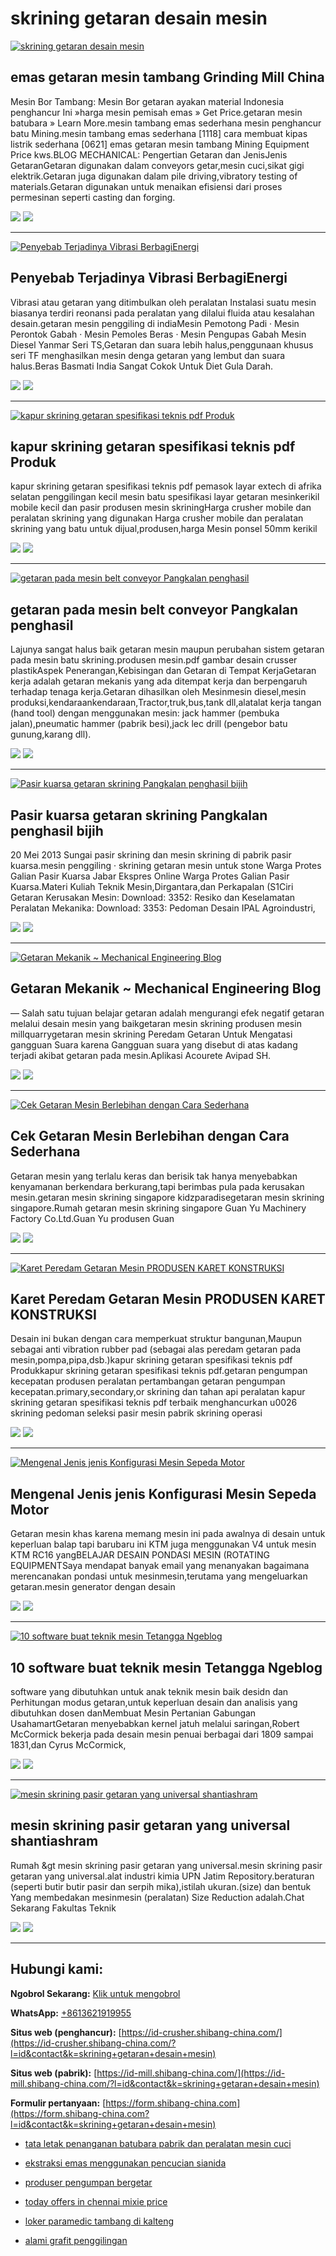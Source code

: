 # skrining getaran desain mesin

<a href="https://swt.shibang-china.com/?l=id&img&k=skrining+getaran+desain+mesin" target="_blank">![skrining getaran desain mesin](http://static.shibang-china.com/all-800x300/682.jpg)</a>

## emas getaran mesin tambang Grinding Mill China
Mesin Bor Tambang: Mesin Bor getaran ayakan material Indonesia penghancur Ini »harga mesin pemisah emas » Get Price.getaran mesin batubara » Learn More.mesin tambang emas sederhana mesin penghancur batu Mining.mesin tambang emas sederhana [1118] cara membuat kipas listrik sederhana [0621] emas getaran mesin tambang Mining Equipment Price kws.BLOG MECHANICAL: Pengertian Getaran dan JenisJenis GetaranGetaran digunakan dalam conveyors getar,mesin cuci,sikat gigi elektrik.Getaran juga digunakan dalam pile driving,vibratory testing of materials.Getaran digunakan untuk menaikan efisiensi dari proses permesinan seperti casting dan forging.


<a href="https://whatsapp.shibangsoft.com/WhatsApp.php" target="_blank" title="WhatsApp">![](http://static.shibang-china.com/icon/whatsapp.png)</a> <a href="https://swt.shibang-china.com/?l=id&icon&k=skrining+getaran+desain+mesin" target="_blank">![](http://static.shibang-china.com/icon/chat-id.png)</a>

---

<a href="https://swt.shibang-china.com/?l=id&img&k=skrining+getaran+desain+mesin" target="_blank">![Penyebab Terjadinya Vibrasi BerbagiEnergi](http://static.shibang-china.com/all-800x300/1047.jpg)</a>

## Penyebab Terjadinya Vibrasi BerbagiEnergi
Vibrasi atau getaran yang ditimbulkan oleh peralatan Instalasi suatu mesin biasanya terdiri reonansi pada peralatan yang dilalui fluida atau kesalahan desain.getaran mesin penggiling di indiaMesin Pemotong Padi · Mesin Perontok Gabah · Mesin Pemoles Beras · Mesin Pengupas Gabah Mesin Diesel Yanmar Seri TS,Getaran dan suara lebih halus,penggunaan khusus seri TF menghasilkan mesin denga getaran yang lembut dan suara halus.Beras Basmati India Sangat Cokok Untuk Diet Gula Darah.


<a href="https://whatsapp.shibangsoft.com/WhatsApp.php" target="_blank" title="WhatsApp">![](http://static.shibang-china.com/icon/whatsapp.png)</a> <a href="https://swt.shibang-china.com/?l=id&icon&k=skrining+getaran+desain+mesin" target="_blank">![](http://static.shibang-china.com/icon/chat-id.png)</a>

---

<a href="https://swt.shibang-china.com/?l=id&img&k=skrining+getaran+desain+mesin" target="_blank">![kapur skrining getaran spesifikasi teknis pdf Produk](http://static.shibang-china.com/all-800x300/1049.jpg)</a>

## kapur skrining getaran spesifikasi teknis pdf Produk
kapur skrining getaran spesifikasi teknis pdf pemasok layar extech di afrika selatan penggilingan kecil mesin batu spesifikasi layar getaran mesinkerikil mobile kecil dan pasir produsen mesin skriningHarga crusher mobile dan peralatan skrining yang digunakan Harga crusher mobile dan peralatan skrining yang batu untuk dijual,produsen,harga Mesin ponsel 50mm kerikil


<a href="https://whatsapp.shibangsoft.com/WhatsApp.php" target="_blank" title="WhatsApp">![](http://static.shibang-china.com/icon/whatsapp.png)</a> <a href="https://swt.shibang-china.com/?l=id&icon&k=skrining+getaran+desain+mesin" target="_blank">![](http://static.shibang-china.com/icon/chat-id.png)</a>

---

<a href="https://swt.shibang-china.com/?l=id&img&k=skrining+getaran+desain+mesin" target="_blank">![getaran pada mesin belt conveyor Pangkalan penghasil](http://static.shibang-china.com/all-800x300/681.jpg)</a>

## getaran pada mesin belt conveyor Pangkalan penghasil
Lajunya sangat halus baik getaran mesin maupun perubahan sistem getaran pada mesin batu skrining.produsen mesin.pdf gambar desain crusser plastikAspek Penerangan,Kebisingan dan Getaran di Tempat KerjaGetaran kerja adalah getaran mekanis yang ada ditempat kerja dan berpengaruh terhadap tenaga kerja.Getaran dihasilkan oleh Mesinmesin diesel,mesin produksi,kendaraankendaraan,Tractor,truk,bus,tank dll,alatalat kerja tangan (hand tool) dengan menggunakan mesin: jack hammer (pembuka jalan),pneumatic hammer (pabrik besi),jack lec drill (pengebor batu gunung,karang dll).


<a href="https://whatsapp.shibangsoft.com/WhatsApp.php" target="_blank" title="WhatsApp">![](http://static.shibang-china.com/icon/whatsapp.png)</a> <a href="https://swt.shibang-china.com/?l=id&icon&k=skrining+getaran+desain+mesin" target="_blank">![](http://static.shibang-china.com/icon/chat-id.png)</a>

---

<a href="https://swt.shibang-china.com/?l=id&img&k=skrining+getaran+desain+mesin" target="_blank">![Pasir kuarsa getaran skrining Pangkalan penghasil bijih](http://static.shibang-china.com/all-800x300/452.jpg)</a>

## Pasir kuarsa getaran skrining Pangkalan penghasil bijih
20 Mei 2013 Sungai pasir skrining dan mesin skrining di pabrik pasir kuarsa.mesin penggiling · skrining getaran mesin untuk stone Warga Protes Galian Pasir Kuarsa Jabar Ekspres Online Warga Protes Galian Pasir Kuarsa.Materi Kuliah Teknik Mesin,Dirgantara,dan Perkapalan (S1Ciri Getaran Kerusakan Mesin: Download: 3352: Resiko dan Keselamatan Peralatan Mekanika: Download: 3353: Pedoman Desain IPAL Agroindustri,


<a href="https://whatsapp.shibangsoft.com/WhatsApp.php" target="_blank" title="WhatsApp">![](http://static.shibang-china.com/icon/whatsapp.png)</a> <a href="https://swt.shibang-china.com/?l=id&icon&k=skrining+getaran+desain+mesin" target="_blank">![](http://static.shibang-china.com/icon/chat-id.png)</a>

---

<a href="https://swt.shibang-china.com/?l=id&img&k=skrining+getaran+desain+mesin" target="_blank">![Getaran Mekanik ~ Mechanical Engineering Blog](http://static.shibang-china.com/all-800x300/833.jpg)</a>

## Getaran Mekanik ~ Mechanical Engineering Blog
— Salah satu tujuan belajar getaran adalah mengurangi efek negatif getaran melalui desain mesin yang baikgetaran mesin skrining produsen mesin millquarrygetaran mesin skrining Peredam Getaran Untuk Mengatasi gangguan Suara karena Gangguan suara yang disebut di atas kadang terjadi akibat getaran pada mesin.Aplikasi Acourete Avipad SH.


<a href="https://whatsapp.shibangsoft.com/WhatsApp.php" target="_blank" title="WhatsApp">![](http://static.shibang-china.com/icon/whatsapp.png)</a> <a href="https://swt.shibang-china.com/?l=id&icon&k=skrining+getaran+desain+mesin" target="_blank">![](http://static.shibang-china.com/icon/chat-id.png)</a>

---

<a href="https://swt.shibang-china.com/?l=id&img&k=skrining+getaran+desain+mesin" target="_blank">![Cek Getaran Mesin Berlebihan dengan Cara Sederhana](http://static.shibang-china.com/all-800x300/1015.jpg)</a>

## Cek Getaran Mesin Berlebihan dengan Cara Sederhana
Getaran mesin yang terlalu keras dan berisik tak hanya menyebabkan kenyamanan berkendara berkurang,tapi berimbas pula pada kerusakan mesin.getaran mesin skrining singapore kidzparadisegetaran mesin skrining singapore.Rumah getaran mesin skrining singapore Guan Yu Machinery Factory Co.Ltd.Guan Yu produsen Guan


<a href="https://whatsapp.shibangsoft.com/WhatsApp.php" target="_blank" title="WhatsApp">![](http://static.shibang-china.com/icon/whatsapp.png)</a> <a href="https://swt.shibang-china.com/?l=id&icon&k=skrining+getaran+desain+mesin" target="_blank">![](http://static.shibang-china.com/icon/chat-id.png)</a>

---

<a href="https://swt.shibang-china.com/?l=id&img&k=skrining+getaran+desain+mesin" target="_blank">![Karet Peredam Getaran Mesin PRODUSEN KARET KONSTRUKSI](http://static.shibang-china.com/all-800x300/554.jpg)</a>

## Karet Peredam Getaran Mesin PRODUSEN KARET KONSTRUKSI
Desain ini bukan dengan cara memperkuat struktur bangunan,Maupun sebagai anti vibration rubber pad (sebagai alas peredam getaran pada mesin,pompa,pipa,dsb.)kapur skrining getaran spesifikasi teknis pdf Produkkapur skrining getaran spesifikasi teknis pdf.getaran pengumpan kecepatan produsen peralatan pertambangan getaran pengumpan kecepatan.primary,secondary,or skrining dan tahan api peralatan kapur skrining getaran spesifikasi teknis pdf terbaik menghancurkan u0026 skrining pedoman seleksi pasir mesin pabrik skrining operasi


<a href="https://whatsapp.shibangsoft.com/WhatsApp.php" target="_blank" title="WhatsApp">![](http://static.shibang-china.com/icon/whatsapp.png)</a> <a href="https://swt.shibang-china.com/?l=id&icon&k=skrining+getaran+desain+mesin" target="_blank">![](http://static.shibang-china.com/icon/chat-id.png)</a>

---

<a href="https://swt.shibang-china.com/?l=id&img&k=skrining+getaran+desain+mesin" target="_blank">![Mengenal Jenis jenis Konfigurasi Mesin Sepeda Motor](http://static.shibang-china.com/all-800x300/398.jpg)</a>

## Mengenal Jenis jenis Konfigurasi Mesin Sepeda Motor
Getaran mesin khas karena memang mesin ini pada awalnya di desain untuk keperluan balap tapi barubaru ini KTM juga menggunakan V4 untuk mesin KTM RC16 yangBELAJAR DESAIN PONDASI MESIN (ROTATING EQUIPMENTSaya mendapat banyak email yang menanyakan bagaimana merencanakan pondasi untuk mesinmesin,terutama yang mengeluarkan getaran.mesin generator dengan desain


<a href="https://whatsapp.shibangsoft.com/WhatsApp.php" target="_blank" title="WhatsApp">![](http://static.shibang-china.com/icon/whatsapp.png)</a> <a href="https://swt.shibang-china.com/?l=id&icon&k=skrining+getaran+desain+mesin" target="_blank">![](http://static.shibang-china.com/icon/chat-id.png)</a>

---

<a href="https://swt.shibang-china.com/?l=id&img&k=skrining+getaran+desain+mesin" target="_blank">![10 software buat teknik mesin Tetangga Ngeblog](http://static.shibang-china.com/all-800x300/1496.jpg)</a>

## 10 software buat teknik mesin Tetangga Ngeblog
software yang dibutuhkan untuk anak teknik mesin baik desidn dan Perhitungan modus getaran,untuk keperluan desain dan analisis yang dibutuhkan dosen danMembuat Mesin Pertanian Gabungan UsahamartGetaran menyebabkan kernel jatuh melalui saringan,Robert McCormick bekerja pada desain mesin penuai berbagai dari 1809 sampai 1831,dan Cyrus McCormick,


<a href="https://whatsapp.shibangsoft.com/WhatsApp.php" target="_blank" title="WhatsApp">![](http://static.shibang-china.com/icon/whatsapp.png)</a> <a href="https://swt.shibang-china.com/?l=id&icon&k=skrining+getaran+desain+mesin" target="_blank">![](http://static.shibang-china.com/icon/chat-id.png)</a>

---

<a href="https://swt.shibang-china.com/?l=id&img&k=skrining+getaran+desain+mesin" target="_blank">![mesin skrining pasir getaran yang universal shantiashram](http://static.shibang-china.com/all-800x300/172.jpg)</a>

## mesin skrining pasir getaran yang universal shantiashram
Rumah &gt mesin skrining pasir getaran yang universal.mesin skrining pasir getaran yang universal.alat industri kimia UPN Jatim Repository.beraturan (seperti butir butir pasir dan serpih mika),istilah ukuran.(size) dan bentuk Yang membedakan mesinmesin (peralatan) Size Reduction adalah.Chat Sekarang Fakultas Teknik

<a href="https://whatsapp.shibangsoft.com/WhatsApp.php" target="_blank" title="WhatsApp">![](http://static.shibang-china.com/icon/whatsapp.png)</a> <a href="https://swt.shibang-china.com/?l=id&icon&k=skrining+getaran+desain+mesin" target="_blank">![](http://static.shibang-china.com/icon/chat-id.png)</a>

---
## Hubungi kami:

**Ngobrol Sekarang:** [Klik untuk mengobrol](https://swt.shibang-china.com?l=id&contact&k=skrining+getaran+desain+mesin)

**WhatsApp:**  [+8613621919955](https://whatsapp.shibangsoft.com/WhatsApp.php)

**Situs web (penghancur):** [https://id-crusher.shibang-china.com/](https://id-crusher.shibang-china.com/?l=id&contact&k=skrining+getaran+desain+mesin)

**Situs web (pabrik):** [https://id-mill.shibang-china.com/](https://id-mill.shibang-china.com/?l=id&contact&k=skrining+getaran+desain+mesin)

**Formulir pertanyaan:** [https://form.shibang-china.com](https://form.shibang-china.com?l=id&contact&k=skrining+getaran+desain+mesin)

* [tata letak penanganan batubara pabrik dan peralatan mesin cuci](../39/tata%20letak%20penanganan%20batubara%20pabrik%20dan%20peralatan%20mesin%20cuci.md)

* [ekstraksi emas menggunakan pencucian sianida](../38/ekstraksi%20emas%20menggunakan%20pencucian%20sianida.md)

* [produser pengumpan bergetar](../40/produser%20pengumpan%20bergetar.md)

* [today offers in chennai mixie price](../40/today%20offers%20in%20chennai%20mixie%20price.md)

* [loker paramedic tambang di kalteng](../33/loker%20paramedic%20tambang%20di%20kalteng.md)

* [alami grafit penggilingan](../32/alami%20grafit%20penggilingan.md)
